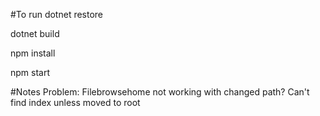 #To run
dotnet restore

dotnet build

npm install

npm start

#Notes
Problem: Filebrowsehome not working with changed path?
Can't find index unless moved to root
